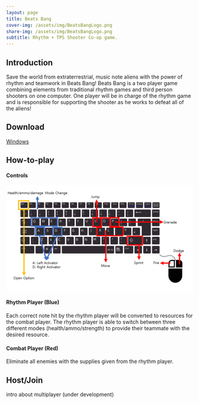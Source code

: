 ```yaml
---
layout: page
title: Beats Bang
cover-img: /assets/img/BeatsBangLogo.png
share-img: /assets/img/BeatsBangLogo.png
subtitle: Rhythm + TPS Shooter Co-op game.
---
```


## Introduction
Save the world from extraterrestrial, music note aliens with the power of rhythm and teamwork in Beats Bang! Beats Bang is a two player game combining elements from traditional rhythm games and third person shooters on one computer. One player will be in charge of the rhythm game and is responsible for supporting the shooter as he works to defeat all of the aliens! 

## Download
[Windows](https://drive.google.com/file/d/1aHPHHQnGQ-lkobXxp5XztXxD8QSbJTG9/view?usp=sharing)


## How-to-play


#### Controls
![instruction](./assets/img/instruction.PNG)

#### Rhythm Player (Blue)
Each correct note hit by the rhythm player will be converted to resources for the combat player. The rhythm player is able to switch between three different modes (health/ammo/strength) to provide their teammate with the desired resource.

#### Combat Player (Red)
Eliminate all enemies with the supplies given from the rhythm player.

## Host/Join 
intro about multiplayer (under development)
